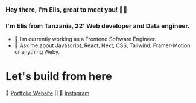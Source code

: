 ### Hey there, I'm Elis, great to meet you! 👋🏻
### I'm Elis from Tanzania, 22' Web developer and Data engineer.

- 🔭 I’m currently working as a Frontend Software Engineer.
- 💬 Ask me about Javascript, React, Next, CSS, Tailwind, Framer-Motion or anything Weby.

# Let's build from here

🔗 [Portfolio Website](https://wa.me/255760659831) || 🔗 [Instagram](https://www.instagram.com/?utm_source=pwa_homescreen&__pwa=1)
